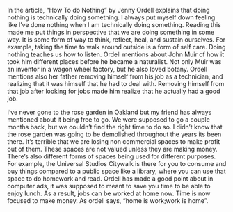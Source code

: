 
In the article, “How To do Nothing” by Jenny Ordell explains that doing nothing is technically doing something. I always put myself down feeling like I’ve done nothing when I am technically doing something. Reading this made me put things in perspective that we are doing something in some way. It is some form of way to think, reflect, heal, and sustain ourselves. For example, taking the time to walk around outside is a form of self care. Doing nothing teaches us how to listen. Ordell mentions about John Muir of how it took him different places before he became a naturalist. Not only Muir was an inventor in a wagon wheel factory, but he also loved botany. Ordell mentions also her father removing himself from his job as a technician, and realizing that it was himself that he had to deal with. Removing himself from that job after looking for jobs made him realize that he actually had a good job.

 I’ve never gone to the rose garden in Oakland but my friend has always mentioned about it being free to go. We were supposed to go a couple months back, but we couldn’t find the right time to do so. I didn’t know that the rose garden was going to be demolished throughout the years its been there. It’s terrible that we are losing non commercial spaces to make profit out of them. These spaces are not valued unless they are making money. There’s also different forms of spaces being used for different purposes. For example, the Universal Studios Citywalk is there for you to consume and buy things compared to a public space like a library, where you can use that space to do homework and read. Ordell has made a good point about in computer ads, it was supposed to meant to save you time to be able to enjoy lunch. As a result, jobs can be worked at home now. Time is now focused to make money. As ordell says, “home is work;work is home”.

